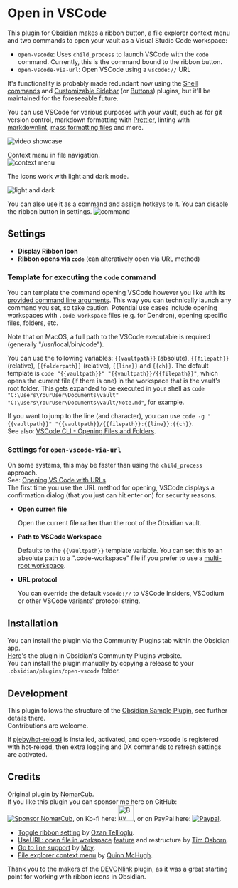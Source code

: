# Open in VSCode

This plugin for [Obsidian](https://obsidian.md/) makes a ribbon button, a file explorer context menu and two commands to open your vault as a Visual Studio Code workspace:

- `open-vscode`: Uses `child_process` to launch VSCode with the `code` command. Currently, this is the command bound to the ribbon button.
- `open-vscode-via-url`: Open VSCode using a `vscode://` URL

It's functionality is probably made redundant now using the [Shell commands](https://github.com/Taitava/obsidian-shellcommands) and [Customizable Sidebar](https://github.com/phibr0/obsidian-customizable-sidebar) (or [Buttons](https://github.com/shabegom/buttons)) plugins, but it'll be maintained for the foreseeable future.

You can use VSCode for various purposes with your vault, such as for git version control, markdown formatting with [Prettier](https://marketplace.visualstudio.com/items?itemName=esbenp.prettier-vscode), linting with [markdownlint](https://marketplace.visualstudio.com/items?itemName=DavidAnson.vscode-markdownlint), [mass formatting files](https://marketplace.visualstudio.com/items?itemName=jbockle.jbockle-format-files) and more.

![video showcase](https://user-images.githubusercontent.com/5298006/125867690-c11f4396-e31b-4232-9ea5-822bf729df9a.gif)

Context menu in file navigation.  
![context menu](https://github.com/user-attachments/assets/a3ba9046-2263-41cf-bdc5-706b95484aba)

The icons work with light and dark mode.

![light and dark](https://user-images.githubusercontent.com/5298006/125868293-96c6f541-0604-4238-9fc3-05ff6c2e08df.gif)

You can also use it as a command and assign hotkeys to it. You can disable the ribbon button in settings.
![command](https://user-images.githubusercontent.com/5298006/125869408-d39d870b-ab4f-42d0-b915-b6abc1e617d5.png)

## Settings

- **Display Ribbon Icon**
- **Ribbon opens via `code`** (can alteratively open via URL method)

### Template for executing the `code` command

You can template the command opening VSCode however you like with its [provided command line arguments](https://code.visualstudio.com/docs/editor/command-line). This way you can technically launch any command you set, so take caution. Potential use cases include opening workspaces with `.code-workspace` files (e.g. for Dendron), opening specific files, folders, etc.

Note that on MacOS, a full path to the VSCode executable is required (generally "/usr/local/bin/code").

You can use the following variables: `{{vaultpath}}` (absolute), `{{filepath}}` (relative), `{{folderpath}}` (relative), `{{line}}` and `{{ch}}`.
The default template is `code "{{vaultpath}}" "{{vaultpath}}/{{filepath}}"`, which opens the current file (if there is one) in the workspace that is the vault's root folder. This gets expanded to be executed in your shell as `code "C:\Users\YourUser\Documents\vault" "C:\Users\YourUser\Documents\vault/Note.md"`, for example.

If you want to jump to the line (and character), you can use `code -g "{{vaultpath}}" "{{vaultpath}}/{{filepath}}:{{line}}:{{ch}}`.  
See also: [VSCode CLI - Opening Files and Folders](https://code.visualstudio.com/docs/editor/command-line#_opening-files-and-folders).

### Settings for `open-vscode-via-url`

On some systems, this may be faster than using the `child_process` approach.  
See: [Opening VS Code with URLs](https://code.visualstudio.com/docs/editor/command-line#_opening-vs-code-with-urls).  
The first time you use the URL method for opening, VSCode displays a confirmation dialog (that you just can hit enter on) for security reasons.

- **Open curren file**

  Open the current file rather than the root of the Obsidian vault.

- **Path to VSCode Workspace**

  Defaults to the `{{vaultpath}}` template variable. You can set this to an absolute path to a ".code-workspace" file if you prefer to use a [multi-root workspace](https://code.visualstudio.com/docs/editor/workspaces#_multiroot-workspaces).

- **URL protocol**

  You can override the default `vscode://` to VSCode Insiders, VSCodium or other VSCode variants' protocol string.

## Installation

You can install the plugin via the Community Plugins tab within the Obsidian app.  
[Here](https://obsidian.md/plugins?id=open-vscode)'s the plugin in Obsidian's Community Plugins website.  
You can install the plugin manually by copying a release to your `.obsidian/plugins/open-vscode` folder.

## Development

This plugin follows the structure of the [Obsidian Sample Plugin](https://github.com/obsidianmd/obsidian-sample-plugin), see further details there.  
Contributions are welcome.

If [pjeby/hot-reload](https://github.com/pjeby/hot-reload) is installed,
activated, and open-vscode is registered with hot-reload, then extra logging
and DX commands to refresh settings are activated.

## Credits

Original plugin by [NomarCub](https://github.com/NomarCub).  
If you like this plugin you can sponsor me here on GitHub: [![Sponsor NomarCub](https://img.shields.io/static/v1?label=Sponsor%20NomarCub&message=%E2%9D%A4&logo=GitHub&color=%23fe8e86)](https://github.com/sponsors/NomarCub), on Ko-fi here: <a href='https://ko-fi.com/nomarcub' target='_blank'><img height='35' src='https://az743702.vo.msecnd.net/cdn/kofi3.png?v=0' alt='Buy Me a Coffee at ko-fi.com' /></a>, or on PayPal here: [![Paypal](https://img.shields.io/badge/paypal-nomarcub-yellow?style=social&logo=paypal)](https://paypal.me/nomarcub).

- [Toggle ribbon setting](https://github.com/NomarCub/obsidian-open-vscode/pull/1) by [Ozan Tellioglu](https://github.com/ozntel).
- [UseURL: open file in workspace](https://github.com/NomarCub/obsidian-open-vscode/pull/5) [feature](https://github.com/NomarCub/obsidian-open-vscode/pull/7) and restructure by [Tim Osborn](https://github.com/ptim).
- [Go to line support](https://github.com/NomarCub/obsidian-open-vscode/pull/13) by [Moy](https://github.com/Moyf).
- [File explorer context menu](https://github.com/NomarCub/obsidian-open-vscode/pull/15) by [Quinn McHugh](https://github.com/quinn-p-mchugh).

Thank you to the makers of the [DEVONlink](https://github.com/ryanjamurphy/DEVONlink-obsidian) plugin, as it was a great starting point for working with ribbon icons in Obsidian.
